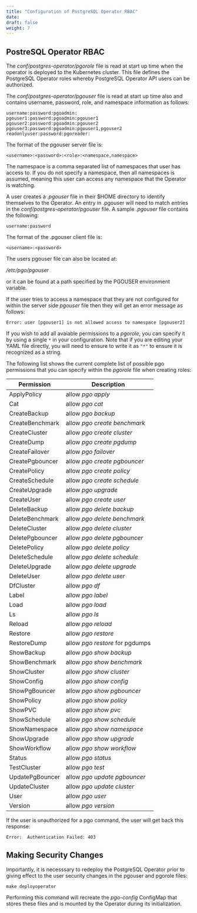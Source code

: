 ```yaml
---
title: "Configuration of PostgreSQL Operator RBAC"
date:
draft: false
weight: 7
---
```



## PostreSQL Operator RBAC

The *conf/postgres-operator/pgorole* file is read at start up time when the operator is deployed to the Kubernetes cluster.  This file defines the PostgreSQL Operator roles whereby PostgreSQL Operator API users can be authorized.

The *conf/postgres-operator/pgouser* file is read at start up time also and contains username, password, role, and namespace information as follows:

    username:password:pgoadmin:
    pgouser1:password:pgoadmin:pgouser1
    pgouser2:password:pgoadmin:pgouser2
    pgouser3:password:pgoadmin:pgouser1,pgouser2
    readonlyuser:password:pgoreader:

The format of the pgouser server file is:

    <username>:<password>:<role>:<namespace,namespace>

The namespace is a comma separated list of namespaces that user has access to.  If you do not specify a namespace, then all namespaces is assumed, meaning this user can access any namespace that the Operator is watching.

A user creates a *.pgouser* file in their $HOME directory to identify themselves to the Operator.  An entry in .pgouser will need to match entries in the *conf/postgres-operator/pgouser* file.  A sample *.pgouser* file contains the following:

    username:password

The format of the .pgouser client file is:

    <username>:<password>

The users pgouser file can also be located at:

*/etc/pgo/pgouser*

or it can be found at a path specified by the PGOUSER environment variable.

If the user tries to access a namespace that they are not configured for within the server side *pgouser* file then they will get an error message as follows:

    Error: user [pgouser1] is not allowed access to namespace [pgouser2]


If you wish to add all avaiable permissions to a *pgorole*, you can specify it by using a single `*` in your configuration. Note that if you are editing your YAML file directly, you will need to ensure to write it as `"*"` to ensure it is recognized as a string.

The following list shows the current complete list of possible pgo permissions that you can specify within the *pgorole* file when creating roles:

|Permission|Description  |
|---|---|
|ApplyPolicy | allow *pgo apply*|
|Cat | allow *pgo cat*|
|CreateBackup | allow *pgo backup*|
|CreateBenchmark | allow *pgo create benchmark*|
|CreateCluster | allow *pgo create cluster*|
|CreateDump | allow *pgo create pgdump*|
|CreateFailover | allow *pgo failover*|
|CreatePgbouncer | allow *pgo create pgbouncer*|
|CreatePolicy | allow *pgo create policy*|
|CreateSchedule | allow *pgo create schedule*|
|CreateUpgrade | allow *pgo upgrade*|
|CreateUser | allow *pgo create user*|
|DeleteBackup | allow *pgo delete backup*|
|DeleteBenchmark | allow *pgo delete benchmark*|
|DeleteCluster | allow *pgo delete cluster*|
|DeletePgbouncer | allow *pgo delete pgbouncer*|
|DeletePolicy | allow *pgo delete policy*|
|DeleteSchedule | allow *pgo delete schedule*|
|DeleteUpgrade | allow *pgo delete upgrade*|
|DeleteUser | allow *pgo delete user*|
|DfCluster | allow *pgo df*|
|Label | allow *pgo label*|
|Load | allow *pgo load*|
|Ls | allow *pgo ls*|
|Reload | allow *pgo reload*|
|Restore | allow *pgo restore*|
|RestoreDump | allow *pgo restore* for pgdumps|
|ShowBackup | allow *pgo show backup*|
|ShowBenchmark | allow *pgo show benchmark*|
|ShowCluster | allow *pgo show cluster*|
|ShowConfig | allow *pgo show config*|
|ShowPgBouncer | allow *pgo show pgbouncer*|
|ShowPolicy | allow *pgo show policy*|
|ShowPVC | allow *pgo show pvc*|
|ShowSchedule | allow *pgo show schedule*|
|ShowNamespace | allow *pgo show namespace*|
|ShowUpgrade | allow *pgo show upgrade*|
|ShowWorkflow | allow *pgo show workflow*|
|Status | allow *pgo status*|
|TestCluster | allow *pgo test*|
|UpdatePgBouncer | allow *pgo update pgbouncer*|
|UpdateCluster | allow *pgo update cluster*|
|User | allow *pgo user*|
|Version | allow *pgo version*|


If the user is unauthorized for a pgo command, the user will get back this response:

    Error:  Authentication Failed: 403

## Making Security Changes

Importantly, it is necesssary to redeploy the PostgreSQL Operator prior to giving effect to the user security changes in the pgouser and pgorole files:

    make deployoperator

Performing this command will recreate the *pgo-config* ConfigMap that stores these files and is mounted by the Operator during its initialization.
